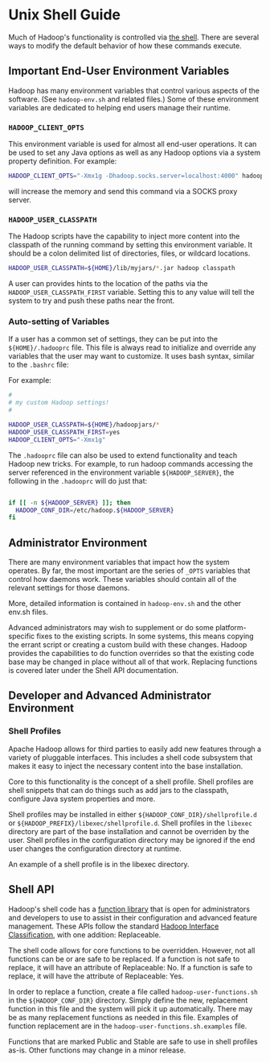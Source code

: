 <!---
  Licensed under the Apache License, Version 2.0 (the "License");
  you may not use this file except in compliance with the License.
  You may obtain a copy of the License at

   http://www.apache.org/licenses/LICENSE-2.0

  Unless required by applicable law or agreed to in writing, software
  distributed under the License is distributed on an "AS IS" BASIS,
  WITHOUT WARRANTIES OR CONDITIONS OF ANY KIND, either express or implied.
  See the License for the specific language governing permissions and
  limitations under the License. See accompanying LICENSE file.
-->

# Unix Shell Guide

<!-- MACRO{toc|fromDepth=0|toDepth=3} -->

Much of Hadoop's functionality is controlled via [the shell](CommandsManual.html).  There are several ways to modify the default behavior of how these commands execute.

## Important End-User Environment Variables

Hadoop has many environment variables that control various aspects of the software.  (See `hadoop-env.sh` and related files.)  Some of these environment variables are dedicated to helping end users manage their runtime.

### `HADOOP_CLIENT_OPTS`

This environment variable is used for almost all end-user operations.  It can be used to set any Java options as well as any Hadoop options via a system property definition. For example:

```bash
HADOOP_CLIENT_OPTS="-Xmx1g -Dhadoop.socks.server=localhost:4000" hadoop fs -ls /tmp
```

will increase the memory and send this command via a SOCKS proxy server.

### `HADOOP_USER_CLASSPATH`

The Hadoop scripts have the capability to inject more content into the classpath of the running command by setting this environment variable.  It should be a colon delimited list of directories, files, or wildcard locations.

```bash
HADOOP_USER_CLASSPATH=${HOME}/lib/myjars/*.jar hadoop classpath
```

A user can provides hints to the location of the paths via the `HADOOP_USER_CLASSPATH_FIRST` variable.  Setting this to any value will tell the system to try and push these paths near the front.

### Auto-setting of Variables

If a user has a common set of settings, they can be put into the `${HOME}/.hadooprc` file.  This file is always read to initialize and override any variables that the user may want to customize.  It uses bash syntax, similar to the `.bashrc` file:

For example:

```bash
#
# my custom Hadoop settings!
#

HADOOP_USER_CLASSPATH=${HOME}/hadoopjars/*
HADOOP_USER_CLASSPATH_FIRST=yes
HADOOP_CLIENT_OPTS="-Xmx1g"
```

The `.hadooprc` file can also be used to extend functionality and teach Hadoop new tricks.  For example, to run hadoop commands accessing the server referenced in the environment variable `${HADOOP_SERVER}`, the following in the `.hadooprc` will do just that:

```bash

if [[ -n ${HADOOP_SERVER} ]]; then
  HADOOP_CONF_DIR=/etc/hadoop.${HADOOP_SERVER}
fi
```

## Administrator Environment

There are many environment variables that impact how the system operates.  By far, the most important are the series of `_OPTS` variables that control how daemons work.  These variables should contain all of the relevant settings for those daemons.

More, detailed information is contained in `hadoop-env.sh` and the other env.sh files.

Advanced administrators may wish to supplement or do some platform-specific fixes to the existing scripts.  In some systems, this means copying the errant script or creating a custom build with these changes.  Hadoop provides the capabilities to do function overrides so that the existing code base may be changed in place without all of that work.  Replacing functions is covered later under the Shell API documentation.

## Developer and Advanced Administrator Environment

### Shell Profiles

Apache Hadoop allows for third parties to easily add new features through a variety of pluggable interfaces.  This includes a shell code subsystem that makes it easy to inject the necessary content into the base installation.

Core to this functionality is the concept of a shell profile.  Shell profiles are shell snippets that can do things such as add jars to the classpath, configure Java system properties and more.

Shell profiles may be installed in either `${HADOOP_CONF_DIR}/shellprofile.d` or `${HADOOP_PREFIX}/libexec/shellprofile.d`.  Shell profiles in the `libexec` directory are part of the base installation and cannot be overriden by the user.  Shell profiles in the configuration directory may be ignored if the end user changes the configuration directory at runtime.

An example of a shell profile is in the libexec directory.

## Shell API

Hadoop's shell code has a [function library](./UnixShellAPI.html) that is open for administrators and developers to use to assist in their configuration and advanced feature management.  These APIs follow the standard [Hadoop Interface Classification](./InterfaceClassification.html), with one addition: Replaceable.

The shell code allows for core functions to be overridden. However, not all functions can be or are safe to be replaced.  If a function is not safe to replace, it will have an attribute of Replaceable: No.  If a function is safe to replace, it will have the attribute of Replaceable: Yes.

In order to replace a function, create a file called `hadoop-user-functions.sh` in the `${HADOOP_CONF_DIR}` directory.  Simply define the new, replacement function in this file and the system will pick it up automatically.  There may be as many replacement functions as needed in this file.  Examples of function replacement are in the `hadoop-user-functions.sh.examples` file.


Functions that are marked Public and Stable are safe to use in shell profiles as-is.  Other functions may change in a minor release.

